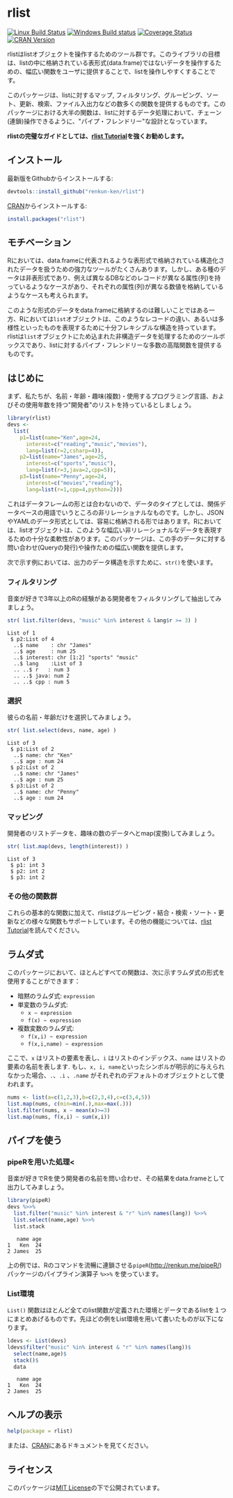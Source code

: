 

# rlist

[![Linux Build Status](https://travis-ci.org/renkun-ken/rlist.png?branch=master)](https://travis-ci.org/renkun-ken/rlist) 
[![Windows Build status](https://ci.appveyor.com/api/projects/status/github/renkun-ken/rlist?svg=true)](https://ci.appveyor.com/project/renkun-ken/rlist)
[![Coverage Status](https://coveralls.io/repos/renkun-ken/rlist/badge.svg)](https://coveralls.io/r/renkun-ken/rlist) 
[![CRAN Version](http://www.r-pkg.org/badges/version/rlist)](http://cran.rstudio.com/web/packages/rlist)

rlistはlistオブジェクトを操作するためのツール群です。このライブラリの目標は、listの中に格納されている表形式(data.frame)ではないデータを操作するための、幅広い関数をユーザに提供することで、listを操作しやすくすることです。

このパッケージは、listに対するマップ, フィルタリング、グルーピング、ソート、更新、検索、ファイル入出力などの数多くの関数を提供するものです。このパッケージにおける大半の関数は、listに対するデータ処理において、チェーン(連鎖)操作できるように、"パイプ・フレンドリー"な設計となっています。

**rlistの完璧なガイドとしては、[rlist Tutorial](http://renkun.me/rlist-tutorial)を強くお勧めします。**

## インストール

最新版をGithubからインストールする:

```r
devtools::install_github("renkun-ken/rlist")
```

[CRAN](http://cran.r-project.org/web/packages/rlist/)からインストールする:

```r
install.packages("rlist")
```

## モチベーション

Rにおいては、data.frameに代表されるような表形式で格納されている構造化されたデータを扱うための強力なツールがたくさんあります。しかし、ある種のデータは非表形式であり、例えば異なるDBなどのレコードが異なる属性(列)を持っているようなケースがあり、それぞれの属性(列)が異なる数値を格納しているようなケースも考えられます。

このような形式のデータをdata.frameに格納するのは難しいことではある一方、Rにおいては`list`オブジェクトは、このようなレコードの違い、あるいは多様性といったものを表現するために十分フレキシブルな構造を持っています。rlistは`list`オブジェクトにため込まれた非構造データを処理するためのツールボックスであり、listに対するパイプ・フレンドリーな多数の高階関数を提供するものです。

## はじめに

まず、私たちが、名前・年齢・趣味(複数)・使用するプログラミング言語、およびその使用年数を持つ"開発者"のリストを持っているとしましょう。


```r
library(rlist)
devs <- 
  list(
    p1=list(name="Ken",age=24,
      interest=c("reading","music","movies"),
      lang=list(r=2,csharp=4)),
    p2=list(name="James",age=25,
      interest=c("sports","music"),
      lang=list(r=3,java=2,cpp=5)),
    p3=list(name="Penny",age=24,
      interest=c("movies","reading"),
      lang=list(r=1,cpp=4,python=2)))
```

これはデータフレームの形とは合わないので、データのタイプとしては、関係データベースの用語でいうところの非リレーショナルなものです。しかし、JSONやYAMLのデータ形式としては、容易に格納される形ではあります。Rにおいては、listオブジェクトは、このような幅広い非リレーショナルなデータを表現するための十分な柔軟性があります。このパッケージは、この手のデータに対する問い合わせ(Queryの発行)や操作ための幅広い関数を提供します。

次で示す例においては、出力のデータ構造を示すために、`str()`を使います。

### フィルタリング

音楽が好きで3年以上のRの経験がある開発者をフィルタリングして抽出してみましょう。


```r
str( list.filter(devs, "music" %in% interest & lang$r >= 3) )
```

```
List of 1
 $ p2:List of 4
  ..$ name    : chr "James"
  ..$ age     : num 25
  ..$ interest: chr [1:2] "sports" "music"
  ..$ lang    :List of 3
  .. ..$ r   : num 3
  .. ..$ java: num 2
  .. ..$ cpp : num 5
```

### 選択

彼らの名前・年齢だけを選択してみましょう。


```r
str( list.select(devs, name, age) )
```

```
List of 3
 $ p1:List of 2
  ..$ name: chr "Ken"
  ..$ age : num 24
 $ p2:List of 2
  ..$ name: chr "James"
  ..$ age : num 25
 $ p3:List of 2
  ..$ name: chr "Penny"
  ..$ age : num 24
```

### マッピング

開発者のリストデータを、趣味の数のデータへとmap(変換)してみましょう。


```r
str( list.map(devs, length(interest)) )
```

```
List of 3
 $ p1: int 3
 $ p2: int 2
 $ p3: int 2
```

### その他の関数群

これらの基本的な関数に加えて、rlistはグルーピング・結合・検索・ソート・更新などの様々な関数もサポートしています。その他の機能については、[rlist Tutorial](http://renkun.me/rlist-tutorial)を読んでください。

## ラムダ式 

このパッケージにおいて、ほとんどすべての関数は、次に示すラムダ式の形式を使用することができます：
  
- 暗黙のラムダ式: `expression`
- 単変数のラムダ式: 
    * `x ~ expression`
    * `f(x) ~ expression`
- 複数変数のラムダ式:
    * `f(x,i) ~ expression`
    * `f(x,i,name) ~ expression`

ここで、`x` はリストの要素を表し、`i` はリストのインデックス、`name` はリストの要素の名前を表します. もし、`x, i, name`といったシンボルが明示的に与えられなかった場合、`.`、`.i` 、`.name` がそれぞれのデフォルトのオブジェクトとして使われます。
           
```r
nums <- list(a=c(1,2,3),b=c(2,3,4),c=c(3,4,5))
list.map(nums, c(min=min(.),max=max(.)))
list.filter(nums, x ~ mean(x)>=3)
list.map(nums, f(x,i) ~ sum(x,i))
```

## パイプを使う

### pipeRを用いた処理<

音楽が好きでRを使う開発者の名前を問い合わせ、その結果をdata.frameとして出力してみましょう。


```r
library(pipeR)
devs %>>% 
  list.filter("music" %in% interest & "r" %in% names(lang)) %>>%
  list.select(name,age) %>>%
  list.stack
```

```
   name age
1   Ken  24
2 James  25
```

上の例では、Rのコマンドを流暢に連鎖させる`pipeR`(http://renkun.me/pipeR/) パッケージのパイプライン演算子 `%>>%` を使っています。

### List環境

`List()` 関数はほとんど全てのlist関数が定義された環境とデータであるlistを１つにまとめあげるものです。先ほどの例をList環境を用いて書いたものが以下になります。


```r
ldevs <- List(devs)
ldevs$filter("music" %in% interest & "r" %in% names(lang))$
  select(name,age)$
  stack()$
  data
```

```
   name age
1   Ken  24
2 James  25
```

## ヘルプの表示

```r
help(package = rlist)
```

または、[CRAN](http://cran.r-project.org/web/packages/rlist/rlist.pdf)にあるドキュメントを見てください。

## ライセンス

このパッケージは[MIT License](http://opensource.org/licenses/MIT)の下で公開されています。
